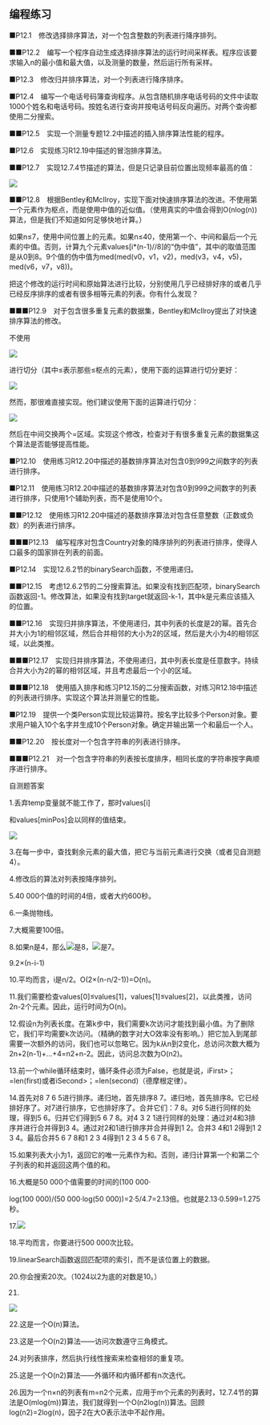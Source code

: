    

## 编程练习

■P12.1　修改选择排序算法，对一个包含整数的列表进行降序排列。

■■P12.2　编写一个程序自动生成选择排序算法的运行时间采样表。程序应该要求输入n的最小值和最大值，以及测量的数量，然后运行所有采样。

■P12.3　修改归并排序算法，对一个列表进行降序排序。

■P12.4　编写一个电话号码簿查询程序。从包含随机排序电话号码的文件中读取1000个姓名和电话号码。按姓名进行查询并按电话号码反向遍历。对两个查询都使用二分搜索。

■■P12.5　实现一个测量专题12.2中描述的插入排序算法性能的程序。

■P12.6　实现练习R12.19中描述的冒泡排序算法。

■■P12.7　实现12.7.4节描述的算法，但是只记录目前位置出现频率最高的值：

![](0-Assets/Epubook/程序员编程语言经典合集（计算机科学丛书5册套装），javapython编程语言含经典教材龙书《编译原理》%20(Bruce%20Eckel%20%20Alfred%20V.%20Aho%20%20Monica%20S.%20Lam%20etc.)%20(Z-Library)/images/image07860.jpeg)

■■P12.8　根据Bentley和McIlroy，实现下面对快速排序算法的改进。不使用第一个元素作为枢点，而是使用中值的近似值。（使用真实的中值会得到O(nlog(n))算法，但是我们不知道如何足够快地计算。）

如果n≤7，使用中间位置上的元素。如果n≤40，使用第一个、中间和最后一个元素的中值。否则，计算九个元素values[i*(n-1)//8]的“伪中值”，其中i的取值范围是从0到8。9个值的伪中值为med(med(v0，v1，v2)，med(v3，v4，v5)，med(v6，v7，v8))。

把这个修改的运行时间和原始算法进行比较，分别使用几乎已经排好序的或者几乎已经反序排序的或者有很多相等元素的列表。你有什么发现？

■■■P12.9　对于包含很多重复元素的数据集，Bentley和McIlroy提出了对快速排序算法的修改。

不使用

![](0-Assets/Epubook/程序员编程语言经典合集（计算机科学丛书5册套装），javapython编程语言含经典教材龙书《编译原理》%20(Bruce%20Eckel%20%20Alfred%20V.%20Aho%20%20Monica%20S.%20Lam%20etc.)%20(Z-Library)/images/image07861.jpeg)

进行切分（其中≤表示那些≤枢点的元素），使用下面的运算进行切分更好：

![](0-Assets/Epubook/程序员编程语言经典合集（计算机科学丛书5册套装），javapython编程语言含经典教材龙书《编译原理》%20(Bruce%20Eckel%20%20Alfred%20V.%20Aho%20%20Monica%20S.%20Lam%20etc.)%20(Z-Library)/images/image07862.jpeg)

然而，那很难直接实现。他们建议使用下面的运算进行切分：

![](0-Assets/Epubook/程序员编程语言经典合集（计算机科学丛书5册套装），javapython编程语言含经典教材龙书《编译原理》%20(Bruce%20Eckel%20%20Alfred%20V.%20Aho%20%20Monica%20S.%20Lam%20etc.)%20(Z-Library)/images/image07863.jpeg)

然后在中间交换两个=区域。实现这个修改，检查对于有很多重复元素的数据集这个算法是否能够提高性能。

■P12.10　使用练习R12.20中描述的基数排序算法对包含0到999之间数字的列表进行排序。

■P12.11　使用练习R12.20中描述的基数排序算法对包含0到999之间数字的列表进行排序，只使用1个辅助列表，而不是使用10个。

■■P12.12　使用练习R12.20中描述的基数排序算法对包含任意整数（正数或负数）的列表进行排序。

■■■P12.13　编写程序对包含Country对象的降序排列的列表进行排序，使得人口最多的国家排在列表的前面。

■P12.14　实现12.6.2节的binarySearch函数，不使用递归。

■■P12.15　考虑12.6.2节的二分搜索算法。如果没有找到匹配项，binarySearch函数返回-1。修改算法，如果没有找到target就返回-k-1，其中k是元素应该插入的位置。

■■P12.16　实现归并排序算法，不使用递归，其中列表的长度是2的幂。首先合并大小为1的相邻区域，然后合并相邻的大小为2的区域，然后是大小为4的相邻区域，以此类推。

■■■P12.17　实现归并排序算法，不使用递归，其中列表长度是任意数字。持续合并大小为2的幂的相邻区域，并且考虑最后一个小的区域。

■■■P12.18　使用插入排序和练习P12.15的二分搜索函数，对练习R12.18中描述的列表进行排序。实现这个算法并测量它的性能。

■P12.19　提供一个类Person实现比较运算符。按名字比较多个Person对象。要求用户输入10个名字并生成10个Person对象。确定并输出第一个和最后一个人。

■■P12.20　按长度对一个包含字符串的列表进行排序。

■■■P12.21　对一个包含字符串的列表按长度排序，相同长度的字符串按字典顺序进行排序。

自测题答案

1.丢弃temp变量就不能工作了，那时values[i]

和values[minPos]会以同样的值结束。

![](../Images/image07864.gif)

3.在每一步中，查找剩余元素的最大值，把它与当前元素进行交换（或者见自测题4）。

4.修改后的算法对列表按降序排列。

5.40 000个值的时间的4倍，或者大约600秒。

6.一条抛物线。

7.大概需要100倍。

8.如果n是4，那么![](0-Assets/Epubook/程序员编程语言经典合集（计算机科学丛书5册套装），javapython编程语言含经典教材龙书《编译原理》%20(Bruce%20Eckel%20%20Alfred%20V.%20Aho%20%20Monica%20S.%20Lam%20etc.)%20(Z-Library)/images/image07865.jpeg)是8，![](0-Assets/Epubook/程序员编程语言经典合集（计算机科学丛书5册套装），javapython编程语言含经典教材龙书《编译原理》%20(Bruce%20Eckel%20%20Alfred%20V.%20Aho%20%20Monica%20S.%20Lam%20etc.)%20(Z-Library)/images/image07866.jpeg)是7。

9.2×(n-i-1)

10.平均而言，i是n/2。O(2×(n-n/2-1))=O(n)。

11.我们需要检查values[0]≤values[1]，values[1]≤values[2]，以此类推，访问2n-2个元素。因此，运行时间为O(n)。

12.假设n为列表长度。在第k步中，我们需要k次访问才能找到最小值。为了删除它，我们平均需要k次访问。（精确的数字对大O效率没有影响。）把它加入到尾部需要一次额外的访问，我们也可以忽略它。因为k从n到2变化，总访问次数大概为2n+2(n-1)+…+4=n2+n-2。因此，访问总次数为O(n2)。

13.前一个while循环结束时，循环条件必须为False，也就是说，iFirst>；=len(first)或者iSecond>；=len(second)（德摩根定律）。

14.首先对8 7 6 5进行排序。递归地，首先排序8 7。递归地，首先排序8。它已经排好序了。对7进行排序，它也排好序了。合并它们：7 8。对6 5进行同样的处理，得到5 6。归并它们得到5 6 7 8。对4 3 2 1进行同样的处理：通过对4和3排序并进行合并得到3 4。通过对2和1进行排序并合并得到1 2。合并3 4和1 2得到1 2 3 4。最后合并5 6 7 8和1 2 3 4得到1 2 3 4 5 6 7 8。

15.如果列表大小为1，返回它的唯一元素作为和。否则，递归计算第一个和第二个子列表的和并返回这两个值的和。

16.大概是50 000个值需要的时间的(100 000·

log(100 000)/(50 000·log(50 000))=2·5/4.7=2.13倍。也就是2.13·0.599=1.275秒。

17.![](0-Assets/Epubook/程序员编程语言经典合集（计算机科学丛书5册套装），javapython编程语言含经典教材龙书《编译原理》%20(Bruce%20Eckel%20%20Alfred%20V.%20Aho%20%20Monica%20S.%20Lam%20etc.)%20(Z-Library)/images/image07867.jpeg)

18.平均而言，你要进行500 000次比较。

19.linearSearch函数返回匹配项的索引，而不是该位置上的数据。

20.你会搜索20次。（1024以2为底的对数是10。）

21.

![](0-Assets/Epubook/程序员编程语言经典合集（计算机科学丛书5册套装），javapython编程语言含经典教材龙书《编译原理》%20(Bruce%20Eckel%20%20Alfred%20V.%20Aho%20%20Monica%20S.%20Lam%20etc.)%20(Z-Library)/images/image07868.jpeg)

22.这是一个O(n)算法。

23.这是一个O(n2)算法——访问次数遵守三角模式。

24.对列表排序，然后执行线性搜索来检查相邻的重复项。

25.这是一个O(n2)算法——外循环和内循环都有n次迭代。

26.因为一个n×n的列表有m=n2个元素，应用于m个元素的列表时，12.7.4节的算法是O(mlog(m))算法，我们就得到一个O(n2log(n))算法。回顾log(n2)=2log(n)，因子2在大O表示法中不起作用。